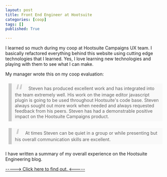 ```yaml
---
layout: post
title: Front End Engineer at Hootsuite
categories: [coop]
tags: []
published: True

---
```


I learned so much during my coop at Hootsuite Campaigns UX team. I basically refactored everything behind this website using cutting edge technologies that I learned. Yes, I love learning new technologies and playing with them to see what I can make.

<style>
blockquote {
  background: #f9f9f9;
  border-left: 10px solid #ccc;
  margin: 1.5em 10px;
  padding: 0.5em 10px;
  quotes: "\201C""\201D""\2018""\2019";
}

blockquote:before {
  color: #ccc;
  content: open-quote;
  font-size: 4em;
  line-height: 0.1em;
  margin-right: 0.25em;
  vertical-align: -0.4em;
}
blockquote p {
  display: inline;
  font-style: normal;
  letter-spacing: normal;

}

</style>

My manager wrote this on my coop evaluation:

<blockquote><p>
Steven has produced excellent work and has integrated into the team extremely well. His work on the image editor javascript plugin is going to be used throughout Hootsuite's code base. Steven always sought out more work when needed and always requested feedback from his peers.

Steven has had a demonstrable positive impact on the Hootsuite Campaigns product. 
</p></blockquote>

<blockquote><p>
At times Steven can be quiet in a group or while presenting but his overall communication skills are excellent.
</p></blockquote>

I have written a summary of my overall experience on the Hootsuite Engineering blog. 

[ -----> Click here to find out. <-----](http://code.hootsuite.com/co-ops/steven-xu/)


<br>
